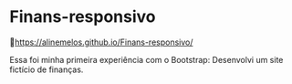 # Finans-responsivo
🔗https://alinemelos.github.io/Finans-responsivo/
<p>Essa foi minha primeira experiência com o Bootstrap: Desenvolvi um site fictício de finanças.</p>
